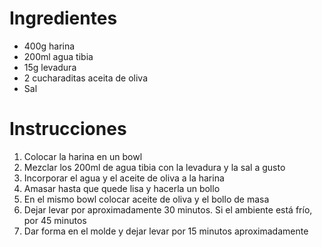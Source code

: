 # Ingredientes

- 400g harina
- 200ml agua tibia
- 15g levadura
- 2 cucharaditas aceita de oliva
- Sal

# Instrucciones

1.  Colocar la harina en un bowl
2.  Mezclar los 200ml de agua tibia con la levadura y la sal a gusto
3.  Incorporar el agua y el aceite de oliva a la harina
4.  Amasar hasta que quede lisa y hacerla un bollo
5.  En el mismo bowl colocar aceite de oliva y el bollo de masa
6.  Dejar levar por aproximadamente 30 minutos. Si el ambiente está frío, por 45 minutos
7.  Dar forma en el molde y dejar levar por 15 minutos aproximadamente
